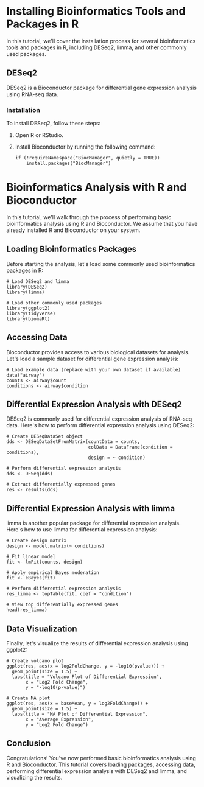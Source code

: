 # Installing Bioinformatics Tools and Packages in R

In this tutorial, we'll cover the installation process for several bioinformatics tools and packages in R, including DESeq2, limma, and other commonly used packages.

## DESeq2

DESeq2 is a Bioconductor package for differential gene expression analysis using RNA-seq data.

### Installation

To install DESeq2, follow these steps:

1. Open R or RStudio.
2. Install Bioconductor by running the following command:

   ```
   if (!requireNamespace("BiocManager", quietly = TRUE))
       install.packages("BiocManager")

# Bioinformatics Analysis with R and Bioconductor

In this tutorial, we'll walk through the process of performing basic bioinformatics analysis using R and Bioconductor. We assume that you have already installed R and Bioconductor on your system.

## Loading Bioinformatics Packages

Before starting the analysis, let's load some commonly used bioinformatics packages in R:

```
# Load DESeq2 and limma
library(DESeq2)
library(limma)

# Load other commonly used packages
library(ggplot2)
library(tidyverse)
library(biomaRt)
```
## Accessing Data

Bioconductor provides access to various biological datasets for analysis. Let's load a sample dataset for differential gene expression analysis:
```
# Load example data (replace with your own dataset if available)
data("airway")
counts <- airway$count
conditions <- airway$condition
```
## Differential Expression Analysis with DESeq2

DESeq2 is commonly used for differential expression analysis of RNA-seq data. Here's how to perform differential expression analysis using DESeq2:

```
# Create DESeqDataSet object
dds <- DESeqDataSetFromMatrix(countData = counts,
                              colData = DataFrame(condition = conditions),
                              design = ~ condition)

# Perform differential expression analysis
dds <- DESeq(dds)

# Extract differentially expressed genes
res <- results(dds)
```
## Differential Expression Analysis with limma

limma is another popular package for differential expression analysis. Here's how to use limma for differential expression analysis:

```
# Create design matrix
design <- model.matrix(~ conditions)

# Fit linear model
fit <- lmFit(counts, design)

# Apply empirical Bayes moderation
fit <- eBayes(fit)

# Perform differential expression analysis
res_limma <- topTable(fit, coef = "condition")

# View top differentially expressed genes
head(res_limma)
```
## Data Visualization
Finally, let's visualize the results of differential expression analysis using ggplot2:
```
# Create volcano plot
ggplot(res, aes(x = log2FoldChange, y = -log10(pvalue))) +
  geom_point(size = 1.5) +
  labs(title = "Volcano Plot of Differential Expression",
       x = "Log2 Fold Change",
       y = "-log10(p-value)")

# Create MA plot
ggplot(res, aes(x = baseMean, y = log2FoldChange)) +
  geom_point(size = 1.5) +
  labs(title = "MA Plot of Differential Expression",
       x = "Average Expression",
       y = "Log2 Fold Change")
```
## Conclusion

Congratulations! You've now performed basic bioinformatics analysis using R and Bioconductor. This tutorial covers loading packages, accessing data, performing differential expression analysis with DESeq2 and limma, and visualizing the results.
